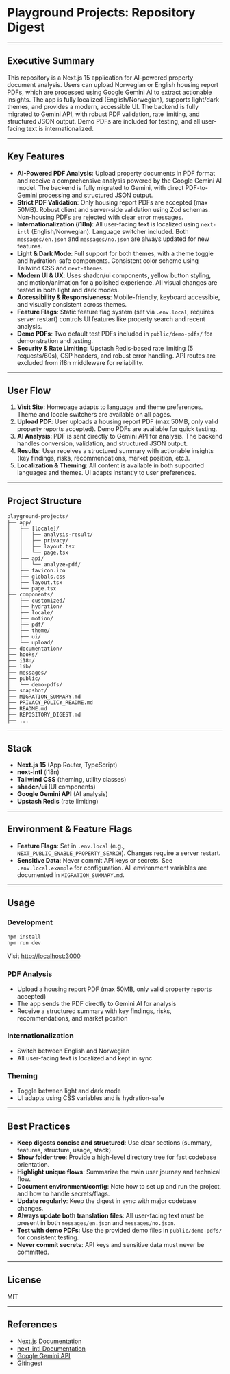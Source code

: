 # Playground Projects: Repository Digest

---

## Executive Summary

This repository is a Next.js 15 application for AI-powered property document analysis. Users can upload Norwegian or English housing report PDFs, which are processed using Google Gemini AI to extract actionable insights. The app is fully localized (English/Norwegian), supports light/dark themes, and provides a modern, accessible UI. The backend is fully migrated to Gemini API, with robust PDF validation, rate limiting, and structured JSON output. Demo PDFs are included for testing, and all user-facing text is internationalized.

---


## Key Features

- **AI-Powered PDF Analysis**: Upload property documents in PDF format and receive a comprehensive analysis powered by the Google Gemini AI model. The backend is fully migrated to Gemini, with direct PDF-to-Gemini processing and structured JSON output.
- **Strict PDF Validation**: Only housing report PDFs are accepted (max 50MB). Robust client and server-side validation using Zod schemas. Non-housing PDFs are rejected with clear error messages.
- **Internationalization (i18n)**: All user-facing text is localized using `next-intl` (English/Norwegian). Language switcher included. Both `messages/en.json` and `messages/no.json` are always updated for new features.
- **Light & Dark Mode**: Full support for both themes, with a theme toggle and hydration-safe components. Consistent color scheme using Tailwind CSS and `next-themes`.
- **Modern UI & UX**: Uses shadcn/ui components, yellow button styling, and motion/animation for a polished experience. All visual changes are tested in both light and dark modes.
- **Accessibility & Responsiveness**: Mobile-friendly, keyboard accessible, and visually consistent across themes.
- **Feature Flags**: Static feature flag system (set via `.env.local`, requires server restart) controls UI features like property search and recent analysis.
- **Demo PDFs**: Two default test PDFs included in `public/demo-pdfs/` for demonstration and testing.
- **Security & Rate Limiting**: Upstash Redis-based rate limiting (5 requests/60s), CSP headers, and robust error handling. API routes are excluded from i18n middleware for reliability.

---


## User Flow

1. **Visit Site**: Homepage adapts to language and theme preferences. Theme and locale switchers are available on all pages.
2. **Upload PDF**: User uploads a housing report PDF (max 50MB, only valid property reports accepted). Demo PDFs are available for quick testing.
3. **AI Analysis**: PDF is sent directly to Gemini API for analysis. The backend handles conversion, validation, and structured JSON output.
4. **Results**: User receives a structured summary with actionable insights (key findings, risks, recommendations, market position, etc.).
5. **Localization & Theming**: All content is available in both supported languages and themes. UI adapts instantly to user preferences.

---


## Project Structure

```
playground-projects/
├── app/
│   ├── [locale]/
│   │   ├── analysis-result/
│   │   ├── privacy/
│   │   ├── layout.tsx
│   │   └── page.tsx
│   ├── api/
│   │   └── analyze-pdf/
│   ├── favicon.ico
│   ├── globals.css
│   ├── layout.tsx
│   └── page.tsx
├── components/
│   ├── customized/
│   ├── hydration/
│   ├── locale/
│   ├── motion/
│   ├── pdf/
│   ├── theme/
│   ├── ui/
│   └── upload/
├── documentation/
├── hooks/
├── i18n/
├── lib/
├── messages/
├── public/
│   └── demo-pdfs/
├── snapshot/
├── MIGRATION_SUMMARY.md
├── PRIVACY_POLICY_README.md
├── README.md
├── REPOSITORY_DIGEST.md
├── ...
```

---


## Stack

- **Next.js 15** (App Router, TypeScript)
- **next-intl** (i18n)
- **Tailwind CSS** (theming, utility classes)
- **shadcn/ui** (UI components)
- **Google Gemini API** (AI analysis)
- **Upstash Redis** (rate limiting)

---


## Environment & Feature Flags

- **Feature Flags**: Set in `.env.local` (e.g., `NEXT_PUBLIC_ENABLE_PROPERTY_SEARCH`). Changes require a server restart.
- **Sensitive Data**: Never commit API keys or secrets. See `.env.local.example` for configuration. All environment variables are documented in `MIGRATION_SUMMARY.md`.

---


## Usage

### Development

```bash
npm install
npm run dev
```

Visit [http://localhost:3000](http://localhost:3000)

### PDF Analysis
- Upload a housing report PDF (max 50MB, only valid property reports accepted)
- The app sends the PDF directly to Gemini AI for analysis
- Receive a structured summary with key findings, risks, recommendations, and market position

### Internationalization
- Switch between English and Norwegian
- All user-facing text is localized and kept in sync

### Theming
- Toggle between light and dark mode
- UI adapts using CSS variables and is hydration-safe

---


## Best Practices

- **Keep digests concise and structured**: Use clear sections (summary, features, structure, usage, stack).
- **Show folder tree**: Provide a high-level directory tree for fast codebase orientation.
- **Highlight unique flows**: Summarize the main user journey and technical flow.
- **Document environment/config**: Note how to set up and run the project, and how to handle secrets/flags.
- **Update regularly**: Keep the digest in sync with major codebase changes.
- **Always update both translation files**: All user-facing text must be present in both `messages/en.json` and `messages/no.json`.
- **Test with demo PDFs**: Use the provided demo files in `public/demo-pdfs/` for consistent testing.
- **Never commit secrets**: API keys and sensitive data must never be committed.

---


## License

MIT

---

## References
- [Next.js Documentation](https://nextjs.org/docs)
- [next-intl Documentation](https://github.com/amannn/next-intl)
- [Google Gemini API](https://ai.google.dev/)
- [Gitingest](https://github.com/cyclotruc/gitingest)
